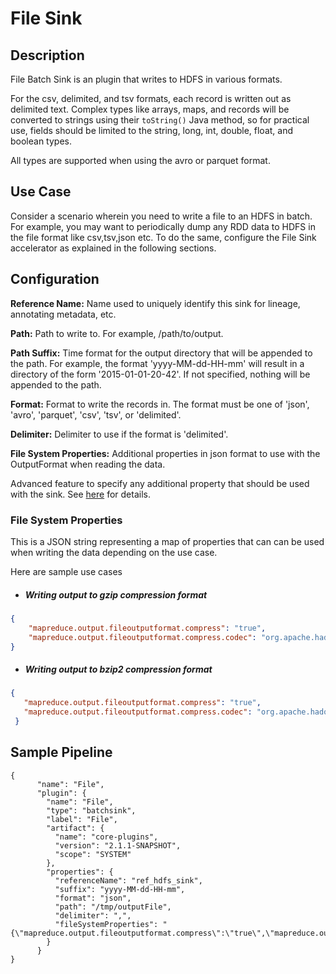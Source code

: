 # File Sink


## Description

File Batch Sink is an plugin that writes to HDFS in various formats.

For the csv, delimited, and tsv formats, each record is written out as delimited text.
Complex types like arrays, maps, and records will be converted to strings using their
``toString()`` Java method, so for practical use, fields should be limited to the
string, long, int, double, float, and boolean types.

All types are supported when using the avro or parquet format.

## Use Case

Consider a scenario wherein you need to write a file to an HDFS in batch. For example, you may want to periodically dump any RDD data to HDFS in the file format like csv,tsv,json etc. To do the same, configure the File Sink accelerator as explained in the following sections.

## Configuration

**Reference Name:** Name used to uniquely identify this sink for lineage, annotating metadata, etc.

**Path:** Path to write to. For example, /path/to/output.

**Path Suffix:** Time format for the output directory that will be appended to the path. For example, the format 'yyyy-MM-dd-HH-mm' will result in a directory of the form '2015-01-01-20-42'. If not specified, nothing will be appended to the path.

**Format:** Format to write the records in. The format must be one of 'json', 'avro', 'parquet', 'csv', 'tsv', or 'delimited'.

**Delimiter:** Delimiter to use if the format is 'delimited'.

**File System Properties:** Additional properties in json format to use with the OutputFormat when reading the data. 

Advanced feature to specify any additional property that should be used with the sink. See [here](#file-system-properties) for details.

### File System Properties
This is a JSON string representing a map of properties that can can be used when writing the data depending on the use case.

Here are sample use cases

- ##### Writing output to gzip compression format
```json
{
    "mapreduce.output.fileoutputformat.compress": "true",
    "mapreduce.output.fileoutputformat.compress.codec": "org.apache.hadoop.io.compress.GzipCodec"
}
```

- ##### Writing output to bzip2 compression format
```json
{
   "mapreduce.output.fileoutputformat.compress": "true",
   "mapreduce.output.fileoutputformat.compress.codec": "org.apache.hadoop.io.compress.BZip2Codec"
 }
```

## Sample Pipeline

    {
          "name": "File",
          "plugin": {
            "name": "File",
            "type": "batchsink",
            "label": "File",
            "artifact": {
              "name": "core-plugins",
              "version": "2.1.1-SNAPSHOT",
              "scope": "SYSTEM"
            },
            "properties": {
              "referenceName": "ref_hdfs_sink",
              "suffix": "yyyy-MM-dd-HH-mm",
              "format": "json",
              "path": "/tmp/outputFile",
              "delimiter": ",",
              "fileSystemProperties": "{\"mapreduce.output.fileoutputformat.compress\":\"true\",\"mapreduce.output.fileoutputformat.compress.codec\":\"org.apache.hadoop.io.compress.GzipCodec\"}"
            }
          }
    }
